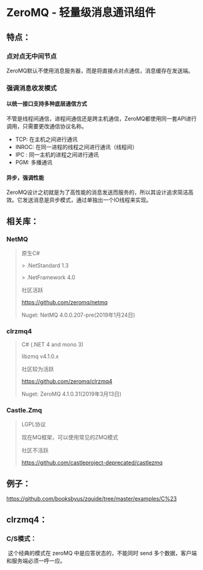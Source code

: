 # ZeroMQ - 轻量级消息通讯组件

## 特点：

### **点对点无中间节点**

​	ZeroMQ默认不使用消息服务器，而是将直接点对点通信，消息缓存在发送端。

### **强调消息收发模式**

#### **以统一接口支持多种底层通信方式**

​	不管是线程间通信，进程间通信还是跨主机通信，ZeroMQ都使用同一套API进行调用，只需要更改通信协议名称。

- TCP: 在主机之间进行通讯
- INROC: 在同一进程的线程之间进行通讯（线程间）
- IPC : 同一主机的进程之间进行通讯
- PGM: 多播通讯

#### **异步，强调性能**

​	ZeroMQ设计之初就是为了高性能的消息发送而服务的，所以其设计追求简洁高效。它发送消息是异步模式，通过单独出一个IO线程来实现。



## 相关库：

### NetMQ

> 原生C#
>
> \> .NetStandard 1.3
>
> \> .NetFramework 4.0
>
> 社区活跃
>
> https://github.com/zeromq/netmq
>
> Nuget: NetMQ 4.0.0.207-pre(2019年1月24日)



### clrzmq4

> C#  (.NET 4 and mono 3)
>
> libzmq v4.1.0.x
>
> 社区较为活跃
>
> https://github.com/zeromq/clrzmq4
>
> Nuget: ZeroMQ 4.1.0.31(2019年3月13日)



### Castle.Zmq

> LGPL协议
>
> 现在MQ框架，可以使用常见的ZMQ模式
>
> 社区不活跃
>
> https://github.com/castleproject-deprecated/castlezmq



## 例子：

https://github.com/booksbyus/zguide/tree/master/examples/C%23





## clrzmq4：

### C/S模式：

​	这个经典的模式在 zeroMQ 中是应答状态的，不能同时 send 多个数据，客户端和服务端必须一呼一应。